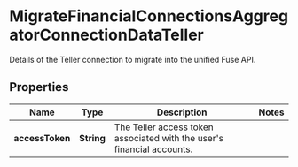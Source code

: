 

# MigrateFinancialConnectionsAggregatorConnectionDataTeller

Details of the Teller connection to migrate into the unified Fuse API.

## Properties

| Name | Type | Description | Notes |
|------------ | ------------- | ------------- | -------------|
|**accessToken** | **String** | The Teller access token associated with the user&#39;s financial accounts. |  |



